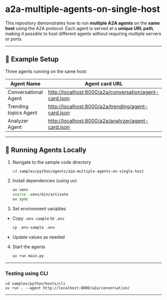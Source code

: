 # a2a-multiple-agents-on-single-host

This repository demonstrates how to run **multiple A2A agents** on the **same host** using the A2A protocol.
Each agent is served at a **unique URL path**, making it possible to host different agents without requiring multiple servers or ports.

---

## 📌 Example Setup

Three agents running on the same host:

| Agent Name            | Agent card URL                                                                                                    |
|-----------------------|-------------------------------------------------------------------------------------------------------------------|
| Conversational Agent  | [http://localhost:8000/a2a/conversation/agent-card.json](http://localhost:8000/a2a/conversation/agent-card.json) |
| Trending topics Agent | [http://localhost:8000/a2a/trending/agent-card.json](http://localhost:8000/a2a/trending/agent-card.json) |
| Analyzer Agent        | [http://localhost:8000/a2a/analyzer/agent-card.json](http://localhost:8000/a2a/analyzer/agent-card.json) |


---

## 🚀 Running Agents Locally

1. Navigate to the sample code directory
    ```bash
    cd samples/python/agents/a2a-multiple-agents-on-single-host
    ```

2. Install dependencies (using uv)
    ```bash
    uv venv
    source .venv/bin/activate
    uv sync
    ```

3. Set environment variables
 *   Copy `.env-sample` to `.env`
        ```bash
        cp .env-sample .env
        ```
 *   Update values as needed

4. Start the agents
    ```bash
    uv run main.py
    ```

---

### Testing using CLI

```shell
cd samples/python/hosts/cli
uv run . --agent http://localhost:8000/a2a/conversation/
```

---